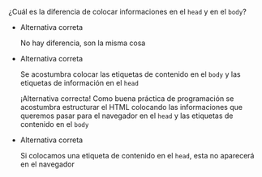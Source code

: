 ¿Cuál es la diferencia de colocar informaciones en el `head` y en el `body`?

- Alternativa correta
    
    No hay diferencia, son la misma cosa
    
- Alternativa correta
    
    Se acostumbra colocar las etiquetas de contenido en el `body` y las etiquetas de información en el `head`
    
    ¡Alternativa correcta! Como buena práctica de programación se acostumbra estructurar el HTML colocando las informaciones que queremos pasar para el navegador en el `head` y las etiquetas de contenido en el `body`
    
- Alternativa correta
    
    Si colocamos una etiqueta de contenido en el `head`, esta no aparecerá en el navegador